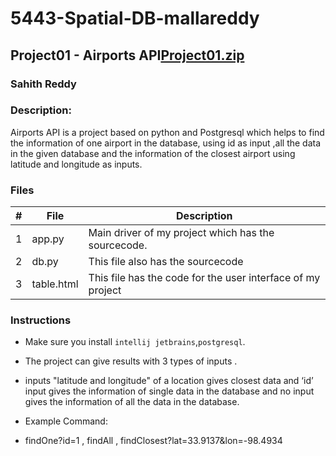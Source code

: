 # 5443-Spatial-DB-mallareddy
## Project01 - Airports API[Project01.zip](https://github.com/Sahith98/5443-Spatial-DB-mallareddy/files/9578085/Project01.zip)

### Sahith Reddy
### Description:

Airports API is a project based on python and Postgresql which helps to find the information of one airport in the database, using id as input ,all the data in the given database and the information of the closest airport using latitude and longitude as inputs.

### Files

|   #   | File            | Description                                        |
| :---: | --------------- | -------------------------------------------------- |
|   1   | app.py         | Main driver of my project which has the sourcecode. |
|   2   | db.py          | This file also has the sourcecode |
|   3   | table.html     | This file has the code for the user interface of my project |


### Instructions

- Make sure you install `intellij jetbrains`,`postgresql`.
- The project can give results with 3 types of inputs .
- inputs "latitude and longitude" of a location gives closest data and ‘id’ input gives the information of single data in the database and no input gives the information of all the data in the database.


- Example Command:
- findOne?id=1 , findAll , findClosest?lat=33.9137&lon=-98.4934
